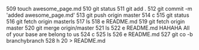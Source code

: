   509  touch awesome_page.md
  510  git status
  511  git add .
  512  git commit -m 'added awesome_page.md'
  513  git push origin master
  514  c
  515  git status
  516  git fetch origin masterls
  517  ls
  518  e README.md
  519  git fetch origin master
  520  git merge origin/master
  521  ls
  522  e README.md
HAHAHA All of your base are belong to us
  524  c
  525  ls
  526  e README.md
  527  git co -b branchybranch
  528  h 20 > README.md
